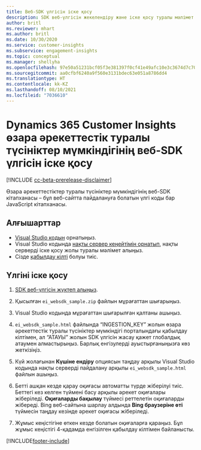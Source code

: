 ```yaml
---
title: Веб-SDK үлгісін іске қосу
description: SDK веб-үлгісін жекелендіру және іске қосу туралы мәлімет алыңыз.
author: britl
ms.reviewer: mhart
ms.author: britl
ms.date: 10/30/2020
ms.service: customer-insights
ms.subservice: engagement-insights
ms.topic: conceptual
ms.manager: shellyha
ms.openlocfilehash: 97e50a51231bcf05f3e381397f0cf41e49afc10e3c3674d7c709c8f521979e12
ms.sourcegitcommit: aa0cfbf6240a9f560e3131bdec63e051a8786dd4
ms.translationtype: HT
ms.contentlocale: kk-KZ
ms.lasthandoff: 08/10/2021
ms.locfileid: "7036610"
---
```

# <a name="run-the-web-sdk-sample-for-dynamics-365-customer-insights-engagement-insights-capability"></a>Dynamics 365 Customer Insights өзара әрекеттестік туралы түсініктер мүмкіндігінің веб-SDK үлгісін іске қосу

[!INCLUDE [cc-beta-prerelease-disclaimer](includes/cc-beta-prerelease-disclaimer.md)]

Өзара әрекеттестіктер туралы түсініктер мүмкіндігінің веб-SDK кітапханасы – бұл веб-сайтта пайдалануға болатын үлгі коды бар JavaScript кітапханасы.

## <a name="prerequisites"></a>Алғышарттар

- [Visual Studio кодын](https://code.visualstudio.com/) орнатыңыз.
- Visual Studio кодында [нақты сервер кеңейтімін орнатып](https://marketplace.visualstudio.com/items?itemName=ritwickdey.LiveServer), нақты серверді іске қосу жолы туралы мәлімет алыңыз.
- Сізде [қабылдау кілті](instrument-website.md) болуы тиіс.

## <a name="run-sample"></a>Үлгіні іске қосу

1. [SDK веб-үлгісін жүктеп алыңыз](https://download.pi.dynamics.com/sdk/EngagementInsightsSamples/ei_websdk_sample.zip).

1. Қысылған `ei_websdk_sample.zip` файлын мұрағаттан шығарыңыз.

1. Visual Studio кодында мұрағаттан шығарылған қалтаны ашыңыз.

1. `ei_websdk_sample.html` файлында “INGESTION_KEY” жолын өзара әрекеттестік туралы түсініктер мүмкіндігі порталындағы қабылдау кілтімен, ал “АТАУЫ” жолын SDK үлгісін жасау қажет глобалдық атаумен алмастырыңыз. Барлық енгізулерді ауыстырғаныңызға көз жеткізіңіз.

1. Күй жолағынан **Күшіне ендіру** опциясын таңдау арқылы Visual Studio кодында нақты серверді пайдалану арқылы `ei_websdk_sample.html` файлын ашыңыз.

1. Бетті ашқан кезде қарау оқиғасы автоматты түрде жіберілуі тиіс. Беттегі кез келген түймені басу арқылы әрекет оқиғалары жіберіледі. **Оқиғаларды бақылау** түймесі реттелетін оқиғаларды жібереді. Bing веб-сайтына шарлау алдында **Bing браузеріне өті** түймесін таңдау кезінде әрекет оқиғасы жіберіледі.

1. Жұмыс кеңістігіне өткен кезде болатын оқиғаларға қараңыз. Бұл жұмыс кеңістігі 4-қадамда енгізілген қабылдау кілтімен байланысты.


[!INCLUDE[footer-include](../includes/footer-banner.md)]